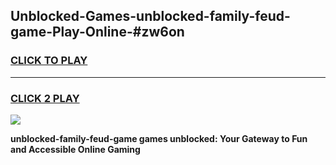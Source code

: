 
## Unblocked-Games-unblocked-family-feud-game-Play-Online-#zw6on
<h3>
<a href="https://premium.freeplayer.one?title=unblocked-family-feud-game&ref=27F">CLICK TO PLAY</a></h3>
<hr>

<h3>
<a href="https://premium.freeplayer.one?title=unblocked-family-feud-game&ref=27F">CLICK 2 PLAY</a>
  
</h3>

<a href="https://premium.freeplayer.one?title=unblocked-family-feud-game&ref=27F"><img src="https://clearcache.store/games.png"></a>


**unblocked-family-feud-game games unblocked: Your Gateway to Fun and Accessible Online Gaming**
